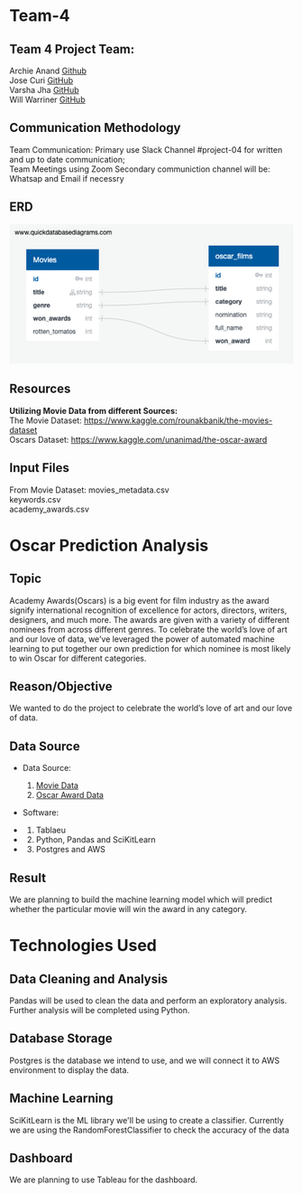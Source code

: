 # Team-4
## Team 4 Project Team:<br>
Archie Anand [Github](https://github.com/archieanand)<br>
Jose Curi [GitHub](https://github.com/joseluiscuri)<br>
Varsha Jha [GitHub](https://github.com/varshajha28)<br>
Will Warriner [GitHub](https://github.com/Sukurudo)<br>

## Communication Methodology
Team Communication: Primary use Slack Channel #project-04 for written and up to date communication;<br>
Team Meetings using Zoom
Secondary communiction channel will be: Whatsap and Email if necessry

## ERD

![ERD](Images/ERD.png)


## Resources

**Utilizing Movie Data from different Sources:**<br>
The Movie Dataset: https://www.kaggle.com/rounakbanik/the-movies-dataset <br>
Oscars Dataset: https://www.kaggle.com/unanimad/the-oscar-award

## Input Files
From Movie Dataset: 
movies_metadata.csv <br>
keywords.csv <br>
academy_awards.csv<br>

# Oscar Prediction Analysis

## Topic
Academy Awards(Oscars) is a big event for film industry as the award signify international recognition of excellence for actors, directors, writers, designers, and much more. The awards are given with a variety of different nominees from across different genres. To celebrate the world’s love of art and our love of data, we’ve leveraged the power of automated machine learning to put together our own prediction for which nominee is most likely to win Oscar for different categories.

## Reason/Objective
We wanted to do the project to celebrate the world’s love of art and our love of data.

## Data Source
- Data Source: 
  1. [Movie Data](https://www.kaggle.com/rounakbanik/the-movies-dataset "Movie Data")
  2. [Oscar Award Data](https://www.kaggle.com/unanimad/the-oscar-award "Oscar Award Data")
  
- Software: 
- 1. Tablaeu
- 2. Python, Pandas and SciKitLearn
- 3. Postgres and AWS

## Result
We are planning to build the machine learning model which will predict whether the particular movie will win the award in any category.

# Technologies Used
## Data Cleaning and Analysis
Pandas will be used to clean the data and perform an exploratory analysis. Further analysis will be completed using Python.

## Database Storage
Postgres is the database we intend to use, and we will connect it to AWS environment to display the data.

## Machine Learning
SciKitLearn is the ML library we'll be using to create a classifier. Currently we are using the RandomForestClassifier to check the accuracy of the data

## Dashboard
We are planning to use Tableau for the dashboard.
